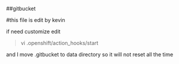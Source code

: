 ##gitbucket

#this file is edit by kevin

if need customize edit 
>  vi .openshift/action_hooks/start

and I move .gitbucket to data directory so it will not reset all the time
